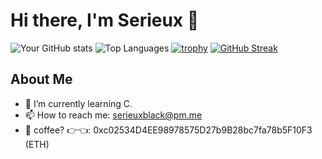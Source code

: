 # Hi there, I'm Serieux 👋
<!--
![Visitor Count](https://visitor-badge.glitch.me/badge?page_id=serieuxBlack.serieuxBlack&left_color=green&right_color=red&left_text=Visitors)
![Visitor Count](https://visitor-badge.glitch.me/badge?page_id=serieuxblack.serieuxblack&left_color=blue&right_color=orange&left_text=Profile+Visitors)
-->

![Your GitHub stats](https://github-readme-stats.vercel.app/api?username=yourusername&show_icons=true&theme=radical)
![Top Languages](https://github-readme-stats.vercel.app/api/top-langs/?username=yourusername&layout=compact&theme=radical)
[![trophy](https://github-profile-trophy.vercel.app/?username=yourusername&theme=darkhub&column=4&margin-w=15&margin-h=15)](https://github.com/ryo-ma/github-profile-trophy)
[![GitHub Streak](https://streak-stats.demolab.com/?user=yourusername&theme=radical)](https://git.io/streak-stats)


## About Me
- 🌱 I’m currently learning C.
- 📫 How to reach me: serieuxblack@pm.me
- 🥹 coffee? 👉👈: 0xc02534D4EE98978575D27b9B28bc7fa78b5F10F3 (ETH)



<!--
**serieuxBlack/serieuxBlack** is a ✨ _special_ ✨ repository because its `README.md` (this file) appears on your GitHub profile.

Here are some ideas to get you started:

- 🔭 I’m currently working on ...
- 🌱 I’m currently learning ...
- 👯 I’m looking to collaborate on ...
- 🤔 I’m looking for help with ...
- 💬 Ask me about ...
- 📫 How to reach me: ...
- 😄 Pronouns: ...
- ⚡ Fun fact: ...
-->
